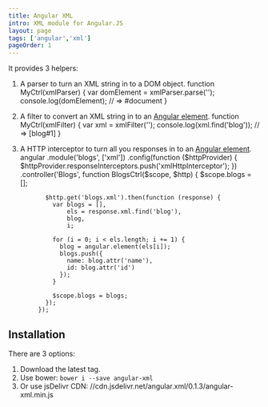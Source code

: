 ```yaml
---
title: Angular XML
intro: XML module for Angular.JS
layout: page
tags: ['angular','xml']
pageOrder: 1
---
```


It provides 3 helpers:

1. A parser to turn an XML string in to a DOM object.
          function MyCtrl(xmlParser) {
            var domElement = xmlParser.parse('<blogs><blog name="my first blog" id="1"/></blogs>');
            console.log(domElement);
            // => #document
          }

2. A filter to convert an XML string in to an [Angular element](http://docs.angularjs.org/api/angular.element).
          function MyCtrl(xmlFilter) {
            var xml = xmlFilter('<blogs><blog name="my first blog" id="1"/></blogs>');
            console.log(xml.find('blog'));
            // => [blog#1]
          }

3. A HTTP interceptor to turn all you responses in to an [Angular element](http://docs.angularjs.org/api/angular.element).
          angular
            .module('blogs', ['xml'])
            .config(function ($httpProvider) {
              $httpProvider.responseInterceptors.push('xmlHttpInterceptor');
            })
            .controller('Blogs', function BlogsCtrl($scope, $http) {
              $scope.blogs = [];

              $http.get('blogs.xml').then(function (response) {
                var blogs = [],
                    els = response.xml.find('blog'),
                    blog,
                    i;

                for (i = 0; i < els.length; i += 1) {
                  blog = angular.element(els[i]);
                  blogs.push({
                    name: blog.attr('name'),
                    id: blog.attr('id')
                  });
                }

                $scope.blogs = blogs;
              });
            });

Installation
------------

There are 3 options:

1. Download the latest tag.
2. Use bower: `bower i --save angular-xml`
3. Or use jsDelivr CDN: //cdn.jsdelivr.net/angular.xml/0.1.3/angular-xml.min.js


